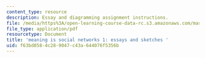 ```yaml
---
content_type: resource
description: Essay and diagramming assignment instructions.
file: /media/https%3A/open-learning-course-data-rc.s3.amazonaws.com/mas-965-social-visualization-fall-2004/f63bd0584c289047c43a644076f5356b_assn2.pdf
file_type: application/pdf
resourcetype: Document
title: 'meaning is social networks 1: essays and sketches '
uid: f63bd058-4c28-9047-c43a-644076f5356b
---
```

